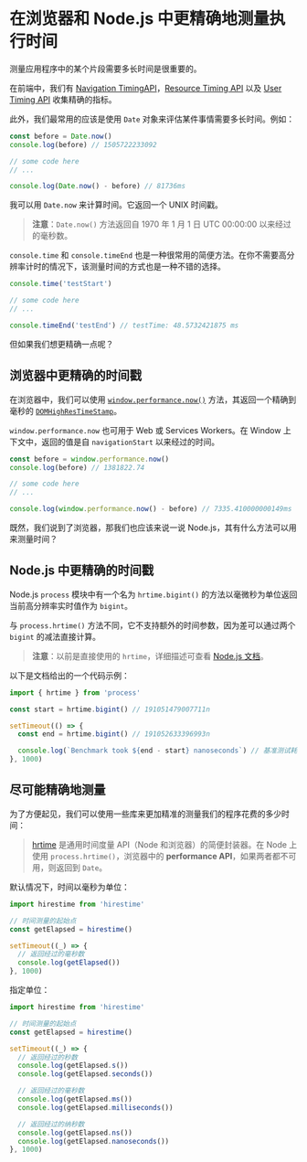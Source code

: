 # 在浏览器和 Node.js 中更精确地测量执行时间

测量应用程序中的某个片段需要多长时间是很重要的。

在前端中，我们有 [Navigation TimingAPI](https://developer.mozilla.org/en-US/docs/Web/API/Navigation_timing_API)，[Resource Timing API](https://developer.mozilla.org/en-US/docs/Web/API/Resource_Timing_API) 以及 [User Timing API](https://developer.mozilla.org/en-US/docs/Web/API/User_Timing_API) 收集精确的指标。

此外，我们最常用的应该是使用 `Date` 对象来评估某件事情需要多长时间。例如：

```js
const before = Date.now()
console.log(before) // 1505722233092

// some code here
// ...

console.log(Date.now() - before) // 81736ms
```

我可以用 `Date.now` 来计算时间。它返回一个 UNIX 时间戳。

> **注意**：`Date.now()` 方法返回自 1970 年 1 月 1 日 UTC 00:00:00 以来经过的毫秒数。

`console.time` 和 `console.timeEnd` 也是一种很常用的简便方法。在你不需要高分辨率计时的情况下，该测量时间的方式也是一种不错的选择。

```js
console.time('testStart')

// some code here
// ...

console.timeEnd('testEnd') // testTime: 48.5732421875 ms
```

但如果我们想更精确一点呢？

## 浏览器中更精确的时间戳

在浏览器中，我们可以使用 [`window.performance.now()`](https://developer.mozilla.org/en-US/docs/Web/API/Performance/now) 方法，其返回一个精确到毫秒的 [`DOMHighResTimeStamp`](https://developer.mozilla.org/en-US/docs/Web/API/DOMHighResTimeStamp)。

`window.performance.now` 也可用于 Web 或 Services Workers。在 Window 上下文中，返回的值是自 `navigationStart` 以来经过的时间。

```js
const before = window.performance.now()
console.log(before) // 1381822.74

// some code here
// ...

console.log(window.performance.now() - before) // 7335.410000000149ms
```

既然，我们说到了浏览器，那我们也应该来说一说 Node.js，其有什么方法可以用来测量时间？

## Node.js 中更精确的时间戳

Node.js `process` 模块中有一个名为 `hrtime.bigint()` 的方法以毫微秒为单位返回当前高分辨率实时值作为 `bigint`。

与 `process.hrtime()` 方法不同，它不支持额外的时间参数，因为差可以通过两个 `bigint` 的减法直接计算。

> **注意**：以前是直接使用的 `hrtime`，详细描述可查看 [Node.js 文档](https://nodejs.org/api/process.html#process_process_hrtime_time)。

以下是文档给出的一个代码示例：

```js
import { hrtime } from 'process'

const start = hrtime.bigint() // 191051479007711n

setTimeout(() => {
  const end = hrtime.bigint() // 191052633396993n

  console.log(`Benchmark took ${end - start} nanoseconds`) // 基准测试耗时 1154389282 毫微秒
}, 1000)
```

## 尽可能精确地测量

为了方便起见，我们可以使用一些库来更加精准的测量我们的程序花费的多少时间：

> [hrtime](https://www.npmjs.com/package/hirestime) 是通用时间度量 API（Node 和浏览器）的简便封装器。在 Node 上使用 `process.hrtime()`，浏览器中的 **performance API**，如果两者都不可用，则返回到 `Date`。

默认情况下，时间以毫秒为单位：

```js
import hirestime from 'hirestime'

// 时间测量的起始点
const getElapsed = hirestime()

setTimeout((_) => {
  // 返回经过的毫秒数
  console.log(getElapsed())
}, 1000)
```

指定单位：

```js
import hirestime from 'hirestime'

// 时间测量的起始点
const getElapsed = hirestime()

setTimeout((_) => {
  // 返回经过的秒数
  console.log(getElapsed.s())
  console.log(getElapsed.seconds())

  // 返回经过的毫秒数
  console.log(getElapsed.ms())
  console.log(getElapsed.milliseconds())

  // 返回经过的纳秒数
  console.log(getElapsed.ns())
  console.log(getElapsed.nanoseconds())
}, 1000)
```
